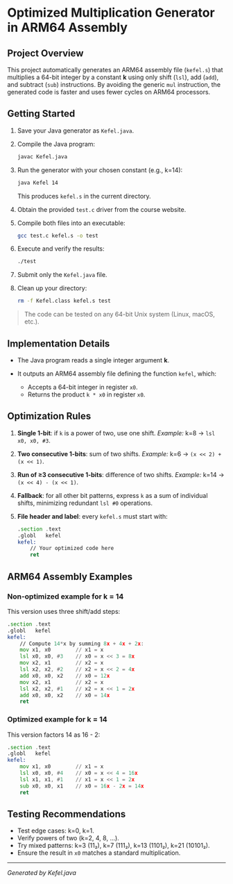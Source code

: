 # Optimized Multiplication Generator in ARM64 Assembly

## Project Overview

This project automatically generates an ARM64 assembly file (`kefel.s`) that multiplies a 64-bit integer by a constant **k** using only shift (`lsl`), add (`add`), and subtract (`sub`) instructions. By avoiding the generic `mul` instruction, the generated code is faster and uses fewer cycles on ARM64 processors.

## Getting Started

1. Save your Java generator as `Kefel.java`.
2. Compile the Java program:

   ```sh
   javac Kefel.java
   ```
3. Run the generator with your chosen constant (e.g., k=14):

   ```sh
   java Kefel 14
   ```

   This produces `kefel.s` in the current directory.
4. Obtain the provided `test.c` driver from the course website.
5. Compile both files into an executable:

   ```sh
   gcc test.c kefel.s -o test
   ```
6. Execute and verify the results:

   ```sh
   ./test
   ```
7. Submit only the `Kefel.java` file.
8. Clean up your directory:

   ```sh
   rm -f Kefel.class kefel.s test
   ```

> The code can be tested on any 64-bit Unix system (Linux, macOS, etc.).

## Implementation Details

* The Java program reads a single integer argument **k**.
* It outputs an ARM64 assembly file defining the function `kefel`, which:

  * Accepts a 64-bit integer in register `x0`.
  * Returns the product `k * x0` in register `x0`.

## Optimization Rules

1. **Single 1-bit**: if `k` is a power of two, use one shift.
   *Example:* k=8 → `lsl x0, x0, #3`.
2. **Two consecutive 1-bits**: sum of two shifts.
   *Example:* k=6 → `(x << 2) + (x << 1)`.
3. **Run of ≥3 consecutive 1-bits**: difference of two shifts.
   *Example:* k=14 → `(x << 4) - (x << 1)`.
4. **Fallback**: for all other bit patterns, express `k` as a sum of individual shifts, minimizing redundant `lsl #0` operations.
5. **File header and label**: every `kefel.s` must start with:

   ```asm
   .section .text
   .globl   kefel
   kefel:
       // Your optimized code here
       ret
   ```

## ARM64 Assembly Examples

### Non-optimized example for k = 14

This version uses three shift/add steps:

```asm
.section .text
.globl   kefel
kefel:
    // Compute 14*x by summing 8x + 4x + 2x:
    mov x1, x0        // x1 = x
    lsl x0, x0, #3    // x0 = x << 3 = 8x
    mov x2, x1        // x2 = x
    lsl x2, x2, #2    // x2 = x << 2 = 4x
    add x0, x0, x2    // x0 = 12x
    mov x2, x1        // x2 = x
    lsl x2, x2, #1    // x2 = x << 1 = 2x
    add x0, x0, x2    // x0 = 14x
    ret
```

### Optimized example for k = 14

This version factors 14 as 16 - 2:

```asm
.section .text
.globl   kefel
kefel:
    mov x1, x0        // x1 = x
    lsl x0, x0, #4    // x0 = x << 4 = 16x
    lsl x1, x1, #1    // x1 = x << 1 = 2x
    sub x0, x0, x1    // x0 = 16x - 2x = 14x
    ret
```

## Testing Recommendations

* Test edge cases: k=0, k=1.
* Verify powers of two (k=2, 4, 8, ...).
* Try mixed patterns: k=3 (11₂), k=7 (111₂), k=13 (1101₂), k=21 (10101₂).
* Ensure the result in `x0` matches a standard multiplication.

---

*Generated by Kefel.java*
